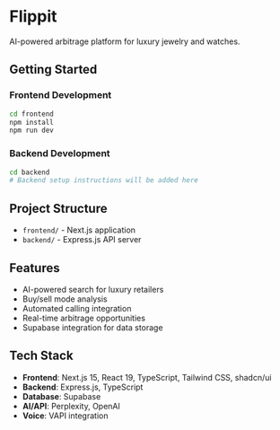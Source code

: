 # Flippit

AI-powered arbitrage platform for luxury jewelry and watches.

## Getting Started

### Frontend Development

```bash
cd frontend
npm install
npm run dev
```

### Backend Development

```bash
cd backend
# Backend setup instructions will be added here
```

## Project Structure

- `frontend/` - Next.js application
- `backend/` - Express.js API server

## Features

- AI-powered search for luxury retailers
- Buy/sell mode analysis
- Automated calling integration
- Real-time arbitrage opportunities
- Supabase integration for data storage

## Tech Stack

- **Frontend**: Next.js 15, React 19, TypeScript, Tailwind CSS, shadcn/ui
- **Backend**: Express.js, TypeScript
- **Database**: Supabase
- **AI/API**: Perplexity, OpenAI
- **Voice**: VAPI integration
